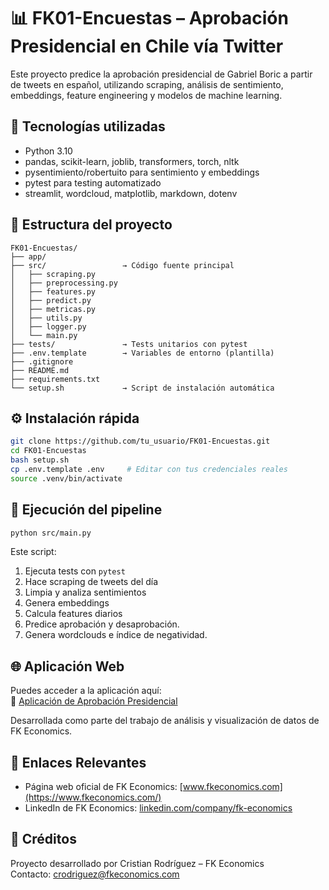 # 📊 FK01-Encuestas – Aprobación Presidencial en Chile vía Twitter

Este proyecto predice la aprobación presidencial de Gabriel Boric a partir de tweets en español, utilizando scraping, análisis de sentimiento, embeddings, feature engineering y modelos de machine learning.

## 🧠 Tecnologías utilizadas

- Python 3.10  
- pandas, scikit-learn, joblib, transformers, torch, nltk  
- pysentimiento/robertuito para sentimiento y embeddings  
- pytest para testing automatizado   
- streamlit, wordcloud, matplotlib, markdown, dotenv  

## 📁 Estructura del proyecto

```
FK01-Encuestas/
├── app/                 
├── src/                 → Código fuente principal
│   ├── scraping.py
│   ├── preprocessing.py
│   ├── features.py
│   ├── predict.py
│   ├── metricas.py
│   ├── utils.py
│   ├── logger.py
│   └── main.py
├── tests/               → Tests unitarios con pytest
├── .env.template        → Variables de entorno (plantilla)
├── .gitignore
├── README.md
├── requirements.txt
└── setup.sh             → Script de instalación automática
```

## ⚙️ Instalación rápida

```bash
git clone https://github.com/tu_usuario/FK01-Encuestas.git
cd FK01-Encuestas
bash setup.sh
cp .env.template .env     # Editar con tus credenciales reales
source .venv/bin/activate
```

## 🚀 Ejecución del pipeline

```bash
python src/main.py
```

Este script:
1. Ejecuta tests con `pytest`  
2. Hace scraping de tweets del día  
3. Limpia y analiza sentimientos  
4. Genera embeddings  
5. Calcula features diarios 
6. Predice aprobación y desaprobación.
7. Genera wordclouds e índice de negatividad.

## 🌐 Aplicación Web

Puedes acceder a la aplicación aquí:  
🔗 [Aplicación de Aprobación Presidencial](https://fk-economics-aprobacion-presidencial-chile.streamlit.app/)  

Desarrollada como parte del trabajo de análisis y visualización de datos de FK Economics.  

## 🔗 Enlaces Relevantes

- Página web oficial de FK Economics: [www.fkeconomics.com](https://www.fkeconomics.com/)  
- LinkedIn de FK Economics: [linkedin.com/company/fk-economics](https://www.linkedin.com/company/fkeconomics)  

## 📌 Créditos

Proyecto desarrollado por Cristian Rodríguez – FK Economics  
Contacto: crodriguez@fkeconomics.com  
